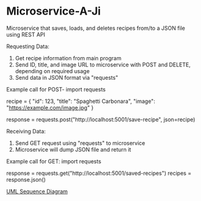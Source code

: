 # Microservice-A-Ji

Microservice that saves, loads, and deletes recipes from/to a JSON file using REST API

Requesting Data:
1. Get recipe information from main program
2. Send ID, title, and image URL to microservice with POST and DELETE, depending on required usage
3. Send data in JSON format via "requests"

Example call for POST-
import requests

recipe = {
    "id": 123,
    "title": "Spaghetti Carbonara",
    "image": "https://example.com/image.jpg"
}

response = requests.post("http://localhost:5001/save-recipe", json=recipe)


Receiving Data:
1. Send GET request using "requests" to microservice
2. Microservice will dump JSON file and return it

Example call for GET:
import requests

response = requests.get("http://localhost:5001/saved-recipes")
recipes = response.json()

[UML Sequence Diagram](UML.png)
